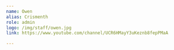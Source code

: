 ```yaml
---
name: Owen
alias: Crismenth
role: admin
logo: /img/staff/owen.jpg
link: https://www.youtube.com/channel/UCR6HMayY3uKeznb8fepPMaA

---
```

